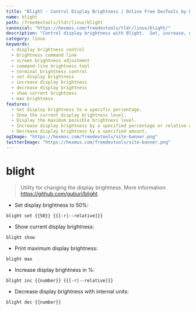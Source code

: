 ```yaml
---
title: "Blight - Control Display Brightness | Online Free DevTools by Hexmos"
name: blight
path: /freedevtools/tldr/linux/blight
canonical: "https://hexmos.com/freedevtools/tldr/linux/blight/"
description: "Control display brightness with Blight.  Set, increase, or decrease brightness levels easily and efficiently. Free online tool, no registration required."
category: linux
keywords:
  - display brightness control
  - brightness command line
  - screen brightness adjustment
  - command-line brightness tool
  - terminal brightness control
  - set display brightness
  - increase display brightness
  - decrease display brightness
  - show current brightness
  - max brightness
features:
  - Set display brightness to a specific percentage.
  - Show the current display brightness level.
  - Display the maximum possible brightness level.
  - Increase display brightness by a specified percentage or relative amount.
  - Decrease display brightness by a specified amount.
ogImage: "https://hexmos.com/freedevtools/site-banner.png"
twitterImage: "https://hexmos.com/freedevtools/site-banner.png"
---
```


# blight

> Utility for changing the display brightness.
> More information: <https://github.com/gutjuri/blight>.

- Set display brightness to 50%:

`blight set {{50}} {{[-r|--relative]}}`

- Show current display brightness:

`blight show`

- Print maximum display brightness:

`blight max`

- Increase display brightness in %:

`blight inc {{number}} {{[-r|--relative]}}`

- Decrease display brightness with internal units:

`blight dec {{number}}`
